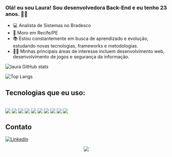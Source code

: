 ### Olá! eu sou Laura! Sou desenvolvedora Back-End e eu tenho 23 anos. 👋🏼
- 💻 Analista de Sistemas no Bradesco
- 🏡 Moro em Recife/PE
- 📚 Estou constantemente em busca de aprendizado e evolução, estudando novas tecnologias, frameworks e metodologias.
- 👩‍💻 Minhas principais áreas de interesse incluem desenvolvimento web, desenvolvimento de jogos e segurança da informação.

![laura GitHub stats](https://github-readme-stats.vercel.app/api?username=lauradefreitas2&show_icons=true&theme=transparent)

![Top Langs](https://github-readme-stats.vercel.app/api/top-langs/?username=lauradefreitas2&hide_progress=true)

## Tecnologias que eu uso:

<div style="display: inline_block"><br/>
<img align= "center" src= "https://img.shields.io/badge/Java-ED8B00?style=for-the-badge&logo=openjdk&logoColor=white"/>
<img align= "center" src= "https://img.shields.io/badge/Spring-6DB33F?style=for-the-badge&logo=spring&logoColor=white">
<img align= "center" src= "https://img.shields.io/badge/MySQL-00000F?style=for-the-badge&logo=mysql&logoColor=white"/>

<img align= "center" src= "https://img.shields.io/badge/MongoDB-4EA94B?style=for-the-badge&logo=mongodb&logoColor=white"/>
<img align= "center" src= "https://img.shields.io/badge/Amazon_AWS-232F3E?style=for-the-badge&logo=amazon-aws&logoColor=white"/>
<img align= "center" src= "https://img.shields.io/badge/Node.js-43853D?style=for-the-badge&logo=node.js&logoColor=white"/>
<img align= "center" src= "https://img.shields.io/badge/JavaScript-F7DF1E?style=for-the-badge&logo=javascript&logoColor=black"/>
<img align= "center" src= "https://img.shields.io/badge/HTML5-E34F26?style=for-the-badge&logo=html5&logoColor=white"/>
<img align= "center" src= "https://img.shields.io/badge/CSS3-1572B6?style=for-the-badge&logo=css3&logoColor=white"/>
<img align= "center" src= "https://img.shields.io/badge/GIT-E44C30?style=for-the-badge&logo=git&logoColor=white"/>
</div>

## Contato
[![Linkedin](https://img.shields.io/badge/LinkedIn-0077B5?style=for-the-badge&logo=linkedin&logoColor=white)](https://www.linkedin.com/in/lauradefreitas/)


<div align="center"><img src="https://media.giphy.com/media/L1R1tvI9svkIWwpVYr/giphy.gif"</div>
